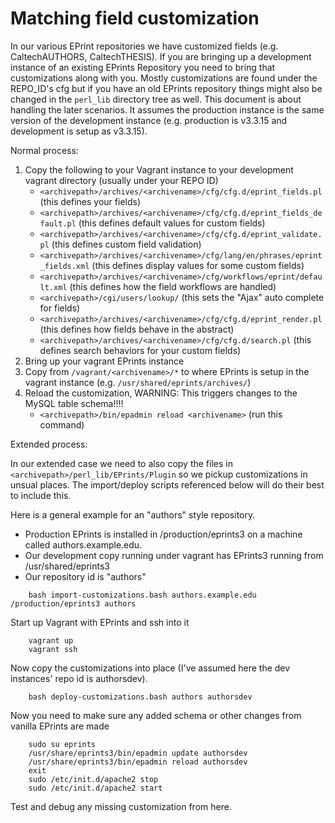 
# Matching field customization

In our various EPrint repositories we have customized fields (e.g. CaltechAUTHORS, CaltechTHESIS). If you are bringing up
a development instance of an existing EPrints Repository you need to bring that customizations along with you.  Mostly customizations
are found under the REPO_ID's cfg but if you have an old EPrints repository things might also be changed in the `perl_lib` directory
tree as well. This document is about handling the later scenarios. It assumes the production instance is the same version of the
development instance (e.g. production is v3.3.15 and development is setup as v3.3.15).

Normal process:

1. Copy the following to your Vagrant instance to your development vagrant directory (usually under your REPO ID)
    + `<archivepath>/archives/<archivename>/cfg/cfg.d/eprint_fields.pl` (this defines your fields) 
    + `<archivepath>/archives/<archivename>/cfg/cfg.d/eprint_fields_default.pl` (this defines default values for custom fields)
    + `<archivepath>/archives/<archivename>/cfg/cfg.d/eprint_validate.pl` (this defines custom field validation)
    + `<archivepath>/archives/<archivename>/cfg/lang/en/phrases/eprint_fields.xml` (this defines display values for some custom fields)
    + `<archivepath>/archives/<archivename>/cfg/workflows/eprint/default.xml` (this defines how the field workflows are handled)
    + `<archivepath>/cgi/users/lookup/` (this sets the "Ajax" auto complete for fields)
    + `<archivepath>/archives/<archivename>/cfg/cfg.d/eprint_render.pl` (this defines how fields behave in the abstract)
    + `<archivepath>/archives/<archivename>/cfg/cfg.d/search.pl` (this defines search behaviors for your custom fields)
2. Bring up your vagrant EPrints instance
3. Copy from `/vagrant/<archivename>/*` to where EPrints is setup in the vagrant instance (e.g. `/usr/shared/eprints/archives/`)
4. Reload the customization, WARNING: This triggers changes to the MySQL table schema!!!!
    + `<archivepath>/bin/epadmin reload <archivename>` (run this command)

Extended process:

In our extended case we need to also copy the files in `<archivepath>/perl_lib/EPrints/Plugin` so we pickup customizations in unsual places.
The import/deploy scripts referenced below will do their best to include this.

Here is a general example for an "authors" style repository.

+ Production EPrints is installed in /production/eprints3 on a machine called authors.example.edu.
+ Our development copy running under vagrant has EPrints3 running from /usr/shared/eprints3
+ Our repository id is "authors"

```shell
    bash import-customizations.bash authors.example.edu /production/eprints3 authors
```

Start up Vagrant with EPrints and ssh into it

```shell
    vagrant up
    vagrant ssh
```

Now copy the customizations into place (I've assumed here the dev instances' repo id is authorsdev). 

```shell
    bash deploy-customizations.bash authors authorsdev
```

Now you need to make sure any added schema or other changes from vanilla EPrints  are made

```shell
    sudo su eprints
    /usr/share/eprints3/bin/epadmin update authorsdev
    /usr/share/eprints3/bin/epadmin reload authorsdev
    exit
    sudo /etc/init.d/apache2 stop
    sudo /etc/init.d/apache2 start
```

Test and debug any missing customization from here.


